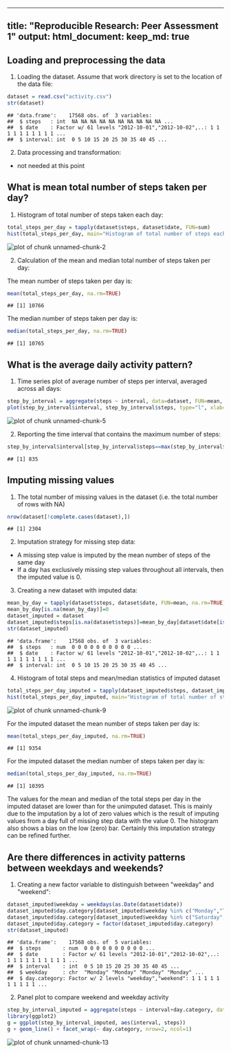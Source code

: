 
---
title: "Reproducible Research: Peer Assessment 1"
output: 
  html_document:
    keep_md: true
---

  
## Loading and preprocessing the data

1. Loading the dataset. Assume that work directory is set to the location of the data file:

```r
dataset = read.csv("activity.csv")
str(dataset)
```

```
## 'data.frame':	17568 obs. of  3 variables:
##  $ steps   : int  NA NA NA NA NA NA NA NA NA NA ...
##  $ date    : Factor w/ 61 levels "2012-10-01","2012-10-02",..: 1 1 1 1 1 1 1 1 1 1 ...
##  $ interval: int  0 5 10 15 20 25 30 35 40 45 ...
```

2. Data processing and transformation:
- not needed at this point

## What is mean total number of steps taken per day?

1. Histogram of total number of steps taken each day:

```r
total_steps_per_day = tapply(dataset$steps, dataset$date, FUN=sum)
hist(total_steps_per_day, main="Histogram of total number of steps each day", xlab="total steps per day")
```

![plot of chunk unnamed-chunk-2](figure/unnamed-chunk-2.png) 

2. Calculation of the mean and median total number of steps taken per day:

The mean number of steps taken per day is:

```r
mean(total_steps_per_day, na.rm=TRUE)
```

```
## [1] 10766
```

The median number of steps taken per day is:

```r
median(total_steps_per_day, na.rm=TRUE)
```

```
## [1] 10765
```

  
  
## What is the average daily activity pattern?
1. Time series plot of average number of steps per interval, averaged across all days:

```r
step_by_interval = aggregate(steps ~ interval, data=dataset, FUN=mean, na.rm=TRUE)
plot(step_by_interval$interval, step_by_interval$steps, type="l", xlab="interval", ylab="average steps")
```

![plot of chunk unnamed-chunk-5](figure/unnamed-chunk-5.png) 

2. Reporting the time interval that contains the maximum number of steps:

```r
step_by_interval$interval[step_by_interval$steps==max(step_by_interval$steps)]
```

```
## [1] 835
```


## Imputing missing values

1. The total number of missing values in the dataset (i.e. the total number of rows with NA)

```r
nrow(dataset[!complete.cases(dataset),])
```

```
## [1] 2304
```

2. Imputation strategy for missing step data:
- A missing step value is imputed by the mean number of steps of the same day
- If a day has exclusively missing step values throughout all intervals, then the imputed value is 0.

3. Creating a new dataset with imputed data:

```r
mean_by_day = tapply(dataset$steps, dataset$date, FUN=mean, na.rm=TRUE)
mean_by_day[is.na(mean_by_day)]=0
dataset_imputed = dataset
dataset_imputed$steps[is.na(dataset$steps)]=mean_by_day[dataset$date[is.na(dataset$steps)]]
str(dataset_imputed)
```

```
## 'data.frame':	17568 obs. of  3 variables:
##  $ steps   : num  0 0 0 0 0 0 0 0 0 0 ...
##  $ date    : Factor w/ 61 levels "2012-10-01","2012-10-02",..: 1 1 1 1 1 1 1 1 1 1 ...
##  $ interval: int  0 5 10 15 20 25 30 35 40 45 ...
```

4. Histogram of total steps and mean/median statistics of imputed dataset

```r
total_steps_per_day_imputed = tapply(dataset_imputed$steps, dataset_imputed$date, FUN=sum)
hist(total_steps_per_day_imputed, main="Histogram of total number of steps per day [imputed dataset]", xlab="total steps per day")
```

![plot of chunk unnamed-chunk-9](figure/unnamed-chunk-9.png) 


For the imputed dataset the mean number of steps taken per day is:

```r
mean(total_steps_per_day_imputed, na.rm=TRUE)
```

```
## [1] 9354
```

For the imputed dataset the median number of steps taken per day is:

```r
median(total_steps_per_day_imputed, na.rm=TRUE)
```

```
## [1] 10395
```

The values for the mean and median of the total steps per day in the imputed dataset are lower than for the unimputed dataset. This is mainly due to the imputation by a lot of zero values which is the result of imputing values from a day full of missing step data with the value 0. The histogram also shows a bias on the low (zero) bar. Certainly this imputation strategy can be refined further.

## Are there differences in activity patterns between weekdays and weekends?

1. Creating a new factor variable to distinguish between "weekday" and "weekend":

```r
dataset_imputed$weekday = weekdays(as.Date(dataset$date))
dataset_imputed$day.category[dataset_imputed$weekday %in% c("Monday","Tuesday","Wednesday","Thursday","Friday")] = "weekday"
dataset_imputed$day.category[dataset_imputed$weekday %in% c("Saturday","Sunday")] = "weekend"
dataset_imputed$day.category = factor(dataset_imputed$day.category)
str(dataset_imputed)
```

```
## 'data.frame':	17568 obs. of  5 variables:
##  $ steps       : num  0 0 0 0 0 0 0 0 0 0 ...
##  $ date        : Factor w/ 61 levels "2012-10-01","2012-10-02",..: 1 1 1 1 1 1 1 1 1 1 ...
##  $ interval    : int  0 5 10 15 20 25 30 35 40 45 ...
##  $ weekday     : chr  "Monday" "Monday" "Monday" "Monday" ...
##  $ day.category: Factor w/ 2 levels "weekday","weekend": 1 1 1 1 1 1 1 1 1 1 ...
```

2. Panel plot to compare weekend and weekday activity

```r
step_by_interval_imputed = aggregate(steps ~ interval+day.category, data=dataset_imputed, FUN=mean, na.rm=TRUE)
library(ggplot2)
g = ggplot(step_by_interval_imputed, aes(interval, steps))
g + geom_line() + facet_wrap(~ day.category, nrow=2, ncol=1)
```

![plot of chunk unnamed-chunk-13](figure/unnamed-chunk-13.png) 





